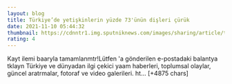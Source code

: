 ```yaml
--- 
layout: blog
title: Türkiye’de yetişkinlerin yüzde 73'ünün dişleri çürük
date: 2021-11-10 05:44:32
thumbnail: https://cdnntr1.img.sputniknews.com/images/sharing/article/tur/1050647658.jpg?10406186051636522993
rating: 4
---
```

Kayt ilemi baaryla tamamlanmtr!Lütfen 'a gönderilen e-postadaki balantya tklayn
Türkiye ve dünyadan ilgi çekici yaam haberleri, toplumsal olaylar, güncel aratrmalar, fotoraf ve video galerileri.
ht… [+4875 chars]